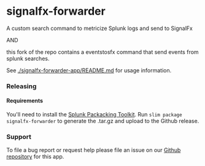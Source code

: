 # signalfx-forwarder
A custom search command to metricize Splunk logs and send to SignalFx

AND

this fork of the repo contains a eventstosfx command that send events from splunk searches.


See [./signalfx-forwarder-app/README.md](./signalfx-forwarder-app/README.md) for usage information.

### Releasing

#### Requirements
You'll need to install the [Splunk Packacking Toolkit](https://dev.splunk.com/enterprise/docs/releaseapps/packagingtoolkit/installpkgtoolkit).
Run `slim package signalfx-forwarder` to generate the .tar.gz and upload to the Github release.

### Support

To file a bug report or request help please file an issue on our [Github
repository](https://github.com/signalfx/splunk-forwarder/) for this app.
